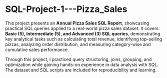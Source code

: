 # SQL-Project-1---Pizza_Sales
This project presents an **Annual Pizza Sales SQL Report**, showcasing practical SQL queries applied to a real-world pizza sales dataset. It covers **Basic (5), Intermediate (5), and Advanced (3) SQL queries**, demonstrating key analytical tasks such as calculating total revenue, identifying top-selling pizzas, analyzing order distribution, and measuring category-wise and cumulative sales performance.

Through this project, I practiced query structuring, joins, grouping, and optimization while gaining hands-on experience in data analysis with SQL. The dataset and SQL scripts are included for reproducibility and learning.
